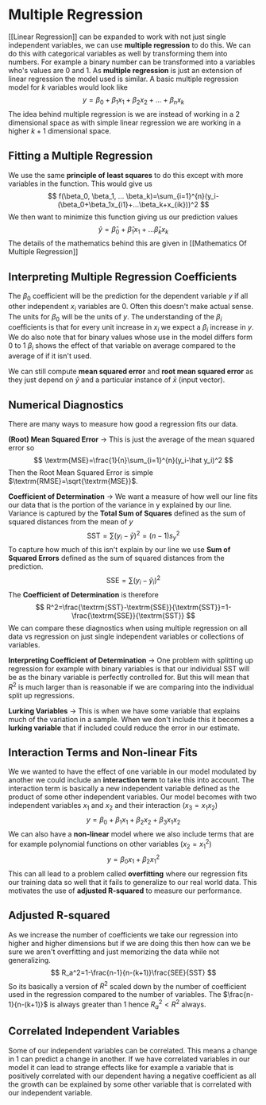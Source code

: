 # Multiple Regression
[[Linear Regression]] can be expanded to work with not just single independent variables, we can use **multiple regression** to do this. We can do this with categorical variables as well by transforming them into numbers. For example a binary number can be transformed into a variables who's values are 0 and 1. As **multiple regression** is just an extension of linear regression the model used is similar. A basic multiple regression model for $k$ variables would look like
$$
y=\beta_0+\beta_1x_1+\beta_2x_2+...+\beta_nx_k
$$
The idea behind multiple regression is we are instead of working in a 2 dimensional space as with simple linear regression we are working in a higher $k+1$ dimensional space. 

## Fitting a Multiple Regression
We use the same **principle of least squares** to do this except with more variables in the function. This would give us
$$
f(\beta_0, \beta_1, ... \beta_k)=\sum_{i=1}^{n}(y_i-(\beta_0+\beta_1x_{i1}+...\beta_k+x_{ik}))^2
$$
We then want to minimize this function giving us our prediction values
$$
\hat y=\hat\beta_0+\hat\beta_1x_1+...\hat\beta_kx_k
$$
The details of the mathematics behind this are given in [[Mathematics Of Multiple Regression]]

## Interpreting Multiple Regression Coefficients
The $\beta_0$ coefficient will be the prediction for the dependent variable $y$ if all other independent $x_i$ variables are 0. Often this doesn't make actual sense. The units for $\beta_0$ will be the units of $y$. The understanding of the $\beta_i$ coefficients is that for every unit increase in $x_i$ we expect a $\beta_i$ increase in $y$. We do also note that for binary values whose use in the model differs form 0 to 1 $\beta_i$ shows the effect of that variable on average compared to the average of if it isn't used.

We can still compute **mean squared error** and **root mean squared error** as they just depend on $\hat y$ and a particular instance of $\bar x$ (input vector).

## Numerical Diagnostics
There are many ways to measure how good a regression fits our data.

**(Root) Mean Squared Error** -> This is just the average of the mean squared error so
$$
\textrm{MSE}=\frac{1}{n}\sum_{i=1}^{n}(y_i-\hat y_i)^2
$$
Then the Root Mean Squared Error is simple $\textrm{RMSE}=\sqrt{\textrm{MSE}}$.

**Coefficient of Determination** -> We want a measure of how well our line fits our data that is the portion of the variance in y explained by our line. Variance is captured by the **Total Sum of Squares** defined as the sum of squared distances from the mean of $y$
$$
\textrm{SST}=\sum(y_i-\bar y)^2=(n-1)s_y^2
$$
To capture how much of this isn't explain by our line we use **Sum of Squared Errors** defined as the sum of squared distances from the prediction.
$$
\textrm{SSE}=\sum(y_i-\hat y_i)^2
$$
The **Coefficient of Determination** is therefore
$$
R^2=\frac{\textrm{SST}-\textrm{SSE}}{\textrm{SST}}=1-\frac{\textrm{SSE}}{\textrm{SST}}
$$
We can compare these diagnostics when using multiple regression on all data vs regression on just single independent variables or collections of variables. 

**Interpreting Coefficient of Determination** -> One problem with splitting up regression for example with binary variables is that our individual SST will be as the binary variable is perfectly controlled for. But this will mean that $R^2$ is much larger than is reasonable if we are comparing into the individual split up regressions. 

**Lurking Variables** -> This is when we have some variable that explains much of the variation in a sample. When we don't include this it becomes a **lurking variable** that if included could reduce the error in our estimate.

## Interaction Terms and Non-linear Fits
We we wanted to have the effect of one variable in our model modulated by another we could include an **interaction term** to take this into account. The interaction term is basically a new independent variable defined as the product of some other independent variables. Our model becomes with two independent variables $x_1$ and $x_2$ and their interaction ($x_3=x_1x_2$)
$$
y=\beta_0+\beta_1x_1+\beta_2x_2+\beta_3x_1x_2
$$
We can also have a **non-linear** model where we also include terms that are for example polynomial functions on other variables ($x_2=x_1^2$)
$$
y=\beta_0x_1+\beta_2x_1^2
$$
This can all lead to a problem called **overfitting** where our regression fits our training data so well that it fails to generalize to our real world data. This motivates the use of **adjusted R-squared** to measure our performance.

## Adjusted R-squared
As we increase the number of coefficients we take our regression into higher and higher dimensions but if we are doing this then how can we be sure we aren't overfitting and just memorizing the data while not generalizing.
$$
R_a^2=1-\frac{n-1}{n-(k+1)}\frac{SEE}{SST}
$$
So its basically a version of $R^2$ scaled down by the number of coefficient used in the regression compared to the number of variables. The $\frac{n-1}{n-(k+1)}$ is always greater than 1 hence $R_a^2<R^2$ always.

## Correlated Independent Variables
Some of our independent variables can be correlated. This means a change in 1 can predict a change in another. If we have correlated variables in our model it can lead to strange effects like for example a variable that is positively correlated with our dependent having a negative coefficient as all the growth can be explained by some other variable that is correlated with our independent variable.